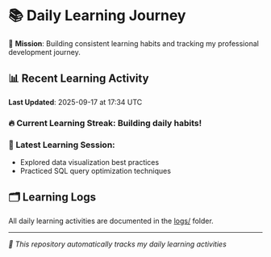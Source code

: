 # 📚 Daily Learning Journey

🎯 **Mission**: Building consistent learning habits and tracking my professional development journey.

## 📊 Recent Learning Activity

**Last Updated**: 2025-09-17 at 17:34 UTC

### 🔥 Current Learning Streak: Building daily habits!

### 📝 Latest Learning Session:
- Explored data visualization best practices
- Practiced SQL query optimization techniques

## 🗂️ Learning Logs

All daily learning activities are documented in the [logs/](./logs/) folder.

---
*🤖 This repository automatically tracks my daily learning activities*

